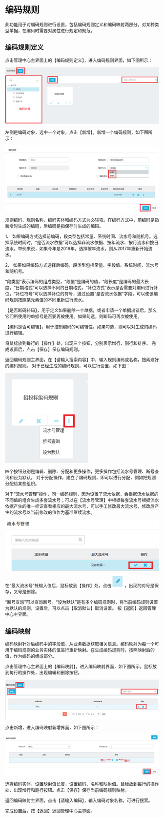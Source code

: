 # 编码规则

此功能用于对编码规则进行设置，包括编码规则定义和编码映射两部分。对某种类型单据，在编码时需要对属性进行规定和规范。

## 编码规则定义

点击管理中心主界面上的【编码规则定义】，进入编码规则界面，如下图所示：

![](/articles/application/2-/images/image17.png)  
 
左侧是编码对象，选中一个对象，点击【新增】，新增一个编码规则，如下图所示：

![](/articles/application/2-/images/image18.png)  
 
规则编码、规则名称、编码实体和编码方式为必输项。在编码方式中，前编码是指新增时生成的编码，后编码是指保存时生成的编码。

1、	如果编码方式选择前编码，段类型包括常量、系统时间、流水号和随机号。选择系统时间时，“是否流水依据”可以选择非流水依据、按年流水、按月流水和按日流水。举例来说，如果今年是2016年，选择按年流水，则从2017年重新开始流水。

2、	如果如果编码方式选择后编码，段类型包括常量、字段值、系统时间、流水号和随机号。

“段类型”表示编码的组成类型，“段值”是编码的值，“段长度”是编码的最大长度，“日期格式”可以选择不同的日期格式，“补位方式”表示是否需要对编码进行补位，“补位符号”可以选择补位的符号，通过设置“是否流水依据”字段，可以使该编码规则按照某元素值的不同重新进行流水。

【是否断码补码】，用于定义如果删除一个单据，或者申请一个单据出错后，那么它们所使用的单据号是否要再被使用。如果勾选，则断码可再次被使用。

【编码是否可编辑】，用于控制编码的可编辑性。如果勾选，则可以对生成的编码进行编辑。

将鼠标放到每行的【操作】处，出现三个按钮，分别表示增行、删行和排序。
完成设置后，点击【保存】保存编码规则。

返回编码规则主界面，在【请输入搜索内容】中，输入规则编码或名称，搜索建好的编码规则。
对于已经生成的编码规则，可以进行设置，如下图：

![](/articles/application/2-/images/image19.png)  
 
四个按钮分别是编辑、删除、分配和更多操作，更多操作包括流水号管理、断号查询和设为默认。
对于分配操作，建立了编码规则，即可以进行分配，例如把规则分配给某些组织。

对于“流水号管理”操作，同一编码规则，因为设置了流水依据，会根据流水依据的不同值的组合生成多套流水号；可以在【流水号管理】中根据每套流水号根据流水依据产生的唯一标识查看相应的最大流水号，可以手工修改最大流水号，修改后产生的流水号以当前修改的值作为基准继续流水。

![](/articles/application/2-/images/image20.png)  
 
在“最大流水号”处输入值后，鼠标放到【操作】处，点击 ![](/articles/application/2-/images/image21.png)  ，出现的对号是保存，叉号是删除。

“断号查询”可以查询断号。“设为默认”是有多个编码规则时，将当前编码规则设置为默认的规则，设置后，可以点击【取消默认】取消设置。
按【返回】返回管理中心主界面。

## 编码映射

编码映射针对后编码中的字段值，从业务数据获取相关信息。编码映射为每一个可用于编码规则的业务实体的值进行重新映射。在生成编码规则时，按照映射后的值，作为编码的组成部分。

点击管理中心主界面上的【编码映射】，进入编码映射界面，如下图所示。鼠标放到每行的操作处，出现编辑和删除按钮。

![](/articles/application/2-/images/image22.png)  
 
点击新增，进入编码映射新增界面，如下图所示：

![](/articles/application/2-/images/image23.png)  
 
选择编码实体，设置映射值长度，设置编码、名称和映射值。鼠标放到每行的操作处，出现增行和删行按钮。点击【保存】保存当前编码规则映射。

返回编码映射主界面，点击【请输入编码】，输入编码对象名称，可进行搜索。

完成设置后，按【返回】返回管理中心主界面。
